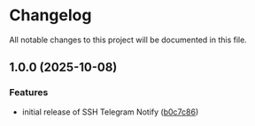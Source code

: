 # Changelog

All notable changes to this project will be documented in this file.

## 1.0.0 (2025-10-08)


### Features

* initial release of SSH Telegram Notify ([b0c7c86](https://github.com/wiseelf/ssh-telegram-notify/commit/b0c7c86b265875895a095882c4dc8d2d0267afb8))
